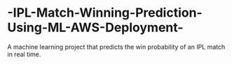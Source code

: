 # -IPL-Match-Winning-Prediction-Using-ML-AWS-Deployment-
A machine learning project that predicts the win probability of an IPL match in real time.

